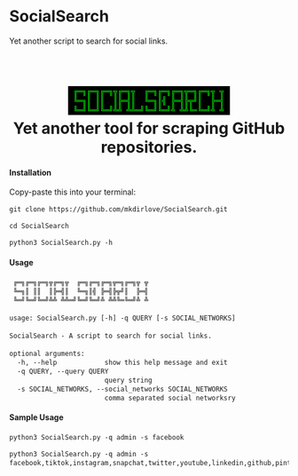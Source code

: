 # SocialSearch
Yet another script to search for social links.

<h1 align="center">
  <br>
  <a href="https://github.com/mkdirlove/SocialSearch"><img src="https://github.com/mkdirlove/SocialSearch/blob/main/logo.png" alt="SocialSearch"></a>
  <br>
  Yet another tool for scraping GitHub repositories.
  <br>
</h1>

#### Installation

Copy-paste this into your terminal:

```
git clone https://github.com/mkdirlove/SocialSearch.git
```
```
cd SocialSearch
```
```
python3 SocialSearch.py -h
```
#### Usage
```
 ╔═╗╔═╗╔═╗╦╔═╗╦  ╔═╗╔═╗╔═╗╦═╗╔═╗╦ ╦
 ╚═╗║ ║║  ║╠═╣║  ╚═╗║╣ ╠═╣╠╦╝║  ╠═╣
 ╚═╝╚═╝╚═╝╩╩ ╩╩═╝╚═╝╚═╝╩ ╩╩╚═╚═╝╩ ╩

usage: SocialSearch.py [-h] -q QUERY [-s SOCIAL_NETWORKS]

SocialSearch - A script to search for social links.

optional arguments:
  -h, --help            show this help message and exit
  -q QUERY, --query QUERY
                        query string
  -s SOCIAL_NETWORKS, --social_networks SOCIAL_NETWORKS
                        comma separated social networksry
```
#### Sample Usage
```
python3 SocialSearch.py -q admin -s facebook
```
```
python3 SocialSearch.py -q admin -s facebook,tiktok,instagram,snapchat,twitter,youtube,linkedin,github,pinterest
```
